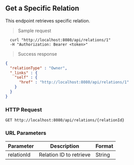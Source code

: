 
## Get a Specific Relation
This endpoint retrieves specific relation.

> Sample request

```shell
  curl "http://localhost:8080/api/relations/1"
  -H "Authorization: Bearer <token>"
```

> Success response

```json
{
  "relationType" : "Owner",
  "_links" : {
    "self" : {
      "href" : "http://localhost:8080/api/relations/1"
    }
  }
}
```

### HTTP Request

`GET http://localhost:8080/api/relations/{relationId}`

### URL Parameters

Parameter | Description | Format
--------- | ----------- | ---------
relationId | Relation ID to retrieve | String